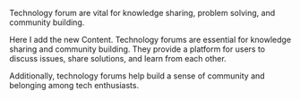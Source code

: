 Technology forum are vital for knowledge sharing, problem solving, and community building.


Here I add the new Content.
Technology forums are essential for knowledge sharing and community building. They provide a platform for users to discuss issues, share solutions, and learn from each other.

Additionally, technology forums help build a sense of community and belonging among tech enthusiasts.
